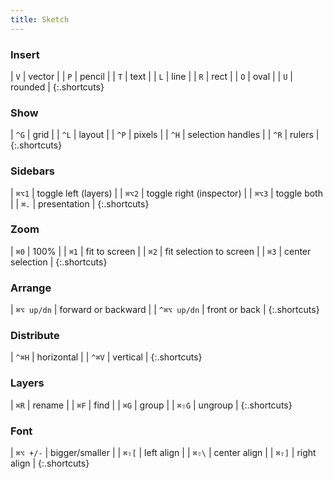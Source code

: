 ```yaml
---
title: Sketch
---
```


### Insert

| `V` | vector |
| `P` | pencil |
| `T` | text |
| `L` | line |
| `R` | rect |
| `O` | oval |
| `U` | rounded |
{:.shortcuts}

### Show

| `^G` | grid |
| `^L` | layout |
| `^P` | pixels |
| `^H` | selection handles |
| `^R` | rulers |
{:.shortcuts}

### Sidebars

| `⌘⌥1` | toggle left (layers) |
| `⌘⌥2` | toggle right (inspector) |
| `⌘⌥3` | toggle both |
| `⌘.`  | presentation |
{:.shortcuts}

### Zoom

| `⌘0` | 100% |
| `⌘1` | fit to screen |
| `⌘2` | fit selection to screen |
| `⌘3` | center selection |
{:.shortcuts}

### Arrange

| `⌘⌥ up/dn` | forward or backward |
| `^⌘⌥ up/dn` | front or back |
{:.shortcuts}

### Distribute

| `^⌘H` | horizontal |
| `^⌘V` | vertical |
{:.shortcuts}

### Layers

| `⌘R` | rename |
| `⌘F` | find |
| `⌘G` | group |
| `⌘⇧G` | ungroup |
{:.shortcuts}

### Font

| `⌘⌥ +/-` | bigger/smaller |
| `⌘⇧[` | left align |
| `⌘⇧\` | center align |
| `⌘⇧]` | right align |
{:.shortcuts}
